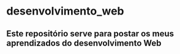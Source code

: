 # desenvolvimento_web

## Este repositório serve para postar os meus aprendizados do desenvolvimento Web